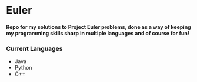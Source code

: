 # Euler
#### Repo for my solutions to Project Euler problems, done as a way of keeping my programming skills sharp in multiple languages and of course for fun!
### Current Languages
* Java
* Python
* C++

